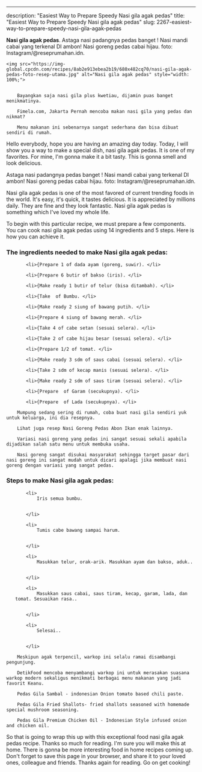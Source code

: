 ---
description: "Easiest Way to Prepare Speedy Nasi gila agak pedas"
title: "Easiest Way to Prepare Speedy Nasi gila agak pedas"
slug: 2267-easiest-way-to-prepare-speedy-nasi-gila-agak-pedas

<p>
	<strong>Nasi gila agak pedas</strong>. 
	Astaga nasi padangnya pedas banget ! Nasi mandi cabai yang terkenal DI ambon! Nasi goreng pedas cabai hijau. foto: Instagram/@reseprumahan.idn.
</p>
<p>
	
	<img src="https://img-global.cpcdn.com/recipes/8ab2e913ebea2b19/680x482cq70/nasi-gila-agak-pedas-foto-resep-utama.jpg" alt="Nasi gila agak pedas" style="width: 100%;">
	
	
		Bayangkan saja nasi gila plus kwetiau, dijamin puas banget menikmatinya.
	
		Fimela.com, Jakarta Pernah mencoba makan nasi gila yang pedas dan nikmat?
	
		Menu makanan ini sebenarnya sangat sederhana dan bisa dibuat sendiri di rumah.
	
</p>
<p>
	Hello everybody, hope you are having an amazing day today. Today, I will show you a way to make a special dish, nasi gila agak pedas. It is one of my favorites. For mine, I'm gonna make it a bit tasty. This is gonna smell and look delicious.
</p>
	
<p>
	Astaga nasi padangnya pedas banget ! Nasi mandi cabai yang terkenal DI ambon! Nasi goreng pedas cabai hijau. foto: Instagram/@reseprumahan.idn.
</p>
<p>
	Nasi gila agak pedas is one of the most favored of current trending foods in the world. It's easy, it's quick, it tastes delicious. It is appreciated by millions daily. They are fine and they look fantastic. Nasi gila agak pedas is something which I've loved my whole life.
</p>

<p>
To begin with this particular recipe, we must prepare a few components. You can cook nasi gila agak pedas using 14 ingredients and 5 steps. Here is how you can achieve it.
</p>

<h3>The ingredients needed to make Nasi gila agak pedas:</h3>

<ol>
	
		<li>{Prepare 1 of dada ayam (goreng, suwir). </li>
	
		<li>{Prepare 6 butir of bakso (iris). </li>
	
		<li>{Make ready 1 butir of telur (bisa ditambah). </li>
	
		<li>{Take  of Bumbu. </li>
	
		<li>{Make ready 2 siung of bawang putih. </li>
	
		<li>{Prepare 4 siung of bawang merah. </li>
	
		<li>{Take 4 of cabe setan (sesuai selera). </li>
	
		<li>{Take 2 of cabe hijau besar (sesuai selera). </li>
	
		<li>{Prepare 1/2 of tomat. </li>
	
		<li>{Make ready 3 sdm of saus cabai (sesuai selera). </li>
	
		<li>{Take 2 sdm of kecap manis (sesuai selera). </li>
	
		<li>{Make ready 2 sdm of saus tiram (sesuai selera). </li>
	
		<li>{Prepare  of Garam (secukupnya). </li>
	
		<li>{Prepare  of Lada (secukupnya). </li>
	
</ol>
<p>
	
		Mumpung sedang sering di rumah, coba buat nasi gila sendiri yuk untuk keluarga, ini dia resepnya.
	
		Lihat juga resep Nasi Goreng Pedas Abon Ikan enak lainnya.
	
		Variasi nasi goreng yang pedas ini sangat sesuai sekali apabila dijadikan salah satu menu untuk membuka usaha.
	
		Nasi goreng sangat disukai masyarakat sehingga target pasar dari nasi goreng ini sangat mudah untuk dicari apalagi jika membuat nasi goreng dengan variasi yang sangat pedas.
	
</p>

<h3>Steps to make Nasi gila agak pedas:</h3>

<ol>
	
		<li>
			Iris semua bumbu.
			
			
		</li>
	
		<li>
			Tumis cabe bawang sampai harum.
			
			
		</li>
	
		<li>
			Masukkan telur, orak-arik. Masukkan ayam dan bakso, aduk..
			
			
		</li>
	
		<li>
			Masukkan saus cabai, saus tiram, kecap, garam, lada, dan tomat. Sesuaikan rasa..
			
			
		</li>
	
		<li>
			Selesai..
			
			
		</li>
	
</ol>

<p>
	
		Meskipun agak terpencil, warkop ini selalu ramai disambangi pengunjung.
	
		DetikFood mencoba menyambangi warkop ini untuk merasakan suasana warkop modern sekaligus menikmati berbagai menu makanan yang jadi favorit Keanu.
	
		Pedas Gila Sambal - indonesian Onion tomato based chili paste.
	
		Pedas Gila Fried Shallots- fried shallots seasoned with homemade special mushroom seasoning.
	
		Pedas Gila Premium Chicken Oil - Indonesian Style infused onion and chicken oil.
	
</p>

<p>
	So that is going to wrap this up with this exceptional food nasi gila agak pedas recipe. Thanks so much for reading. I'm sure you will make this at home. There is gonna be more interesting food in home recipes coming up. Don't forget to save this page in your browser, and share it to your loved ones, colleague and friends. Thanks again for reading. Go on get cooking!
</p>
